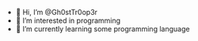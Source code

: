 - 👋 Hi, I’m @Gh0stTr0op3r
- 👀 I’m interested in programming
- 🌱 I’m currently learning some programming  language
<!---
Gh0stTr0op3r/Gh0stTr0op3r is a ✨ special ✨ repository because its `README.md` (this file) appears on your GitHub profile.
You can click the Preview link to take a look at your changes.
--->

